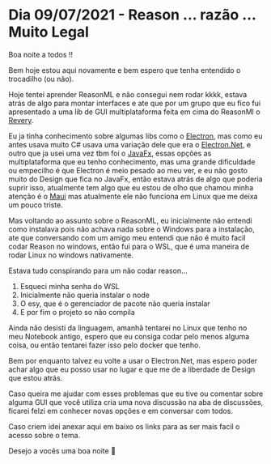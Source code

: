 # Dia 09/07/2021 - Reason ... razão ... Muito Legal

Boa noite a todos !!

Bem hoje estou aqui novamente e bem espero que tenha entendido o trocadilho (ou não).

Hoje tentei aprender ReasonML e não consegui nem rodar kkkk, estava atrás de algo para montar interfaces e ate que por um grupo que eu fico fui apresentado a uma lib de GUI multiplataforma feita em cima do ReasonMl o [Revery](https://github.com/revery-ui/revery).

Eu ja tinha conhecimento sobre algumas libs como o [Electron](https://github.com/electron/electron), mas como eu antes usava muito C# usava uma variação dele que era o [Electron.Net](https://github.com/ElectronNET/Electron.NET), e outro que ja usei uma vez tbm foi o [JavaFx](https://github.com/openjdk/jfx), essas opções as multiplataforma que eu tenho conhecimento, mas uma grande dificuldade ou empecilho é que Electron é meio pesado ao meu ver, e eu não gosto muito do Design que fica no JavaFx, então estava atrás de algo que poderia suprir isso, atualmente tem algo que eu estou de olho que chamou minha atenção é o [Maui](https://github.com/dotnet/maui) mas atualmente ele não funciona em Linux que me deixa um pouco triste.

Mas voltando ao assunto sobre o ReasonML, eu inicialmente não entendi como instalava pois não achava nada sobre o Windows para a instalação, ate que conversando com um amigo meu entendi que não é muito facil codar Reason no windows, então fui para o WSL, que é uma maneira de rodar Linux no windows nativamente.

Estava tudo conspirando para um não codar reason...

1. Esqueci minha senha do WSL
2. Inicialmente não queria instalar o node
3. O esy, que é o gerenciador de pacote não queria instalar
4. E por fim o projeto so não compila

Ainda não desisti da linguagem, amanhã tentarei no Linux que tenho no meu Notebook antigo, espero que eu consiga codar pelo menos alguma coisa, ou então tentarei fazer isso pelo docker que tenho.

Bem por enquanto talvez eu volte a usar o Electron.Net, mas espero poder achar algo que eu posso usar no lugar e que me de a liberdade de Design que estou atrás.

Caso queira me ajudar com esses problemas que eu tive ou comentar sobre alguma GUI que você utiliza cria uma nova discussão na aba de discussões, ficarei felzi em conhecer novas opções e em conversar com todos.

Caso criem idei anexar aqui em baixo os links para as ser mais facil o acesso sobre o tema.

Desejo a vocês uma boa noite 🌃
